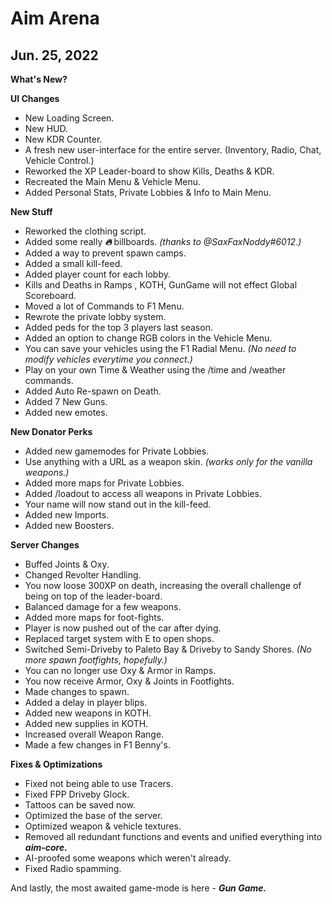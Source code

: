 # Aim Arena

## Jun. 25, 2022

**What's New?**

**UI Changes**
- New Loading Screen.
- New HUD.
- New KDR Counter.
- A fresh new user-interface for the entire server. (Inventory, Radio, Chat, Vehicle Control.)
- Reworked the XP Leader-board to show Kills, Deaths & KDR.
- Recreated the Main Menu & Vehicle Menu.
- Added Personal Stats, Private Lobbies & Info to Main Menu.

**New Stuff** 
- Reworked the clothing script.
- Added some really ***:fire:*** billboards. *(thanks to @SaxFaxNoddy#6012.)*
- Added a way to prevent spawn camps.
- Added a small kill-feed.
- Added player count for each lobby.
- Kills and Deaths in Ramps , KOTH, GunGame will not effect Global Scoreboard.
- Moved a lot of Commands to F1 Menu.
- Rewrote the private lobby system.
- Added peds for the top 3 players last season.
- Added an option to change RGB colors in the Vehicle Menu.
- You can save your vehicles using the F1 Radial Menu. *(No need to modify vehicles everytime you connect.)*
- Play on your own Time & Weather using the /time and /weather commands.
- Added Auto Re-spawn on Death.
- Added 7 New Guns.
- Added new emotes.

**New Donator Perks**
- Added new gamemodes for Private Lobbies.
- Use anything with a URL as a weapon skin.  *(works only for the vanilla weapons.)*
- Added more maps for Private Lobbies.
- Added /loadout to access all weapons in Private Lobbies.
- Your name will now stand out in the kill-feed. 
- Added new Imports.
- Added new Boosters.

**Server Changes**
- Buffed Joints & Oxy.
- Changed Revolter Handling.
- You now loose 300XP on death, increasing the overall challenge of being on top of the leader-board. 
- Balanced damage for a few weapons.
- Added more maps for foot-fights.
- Player is now pushed out of the car after dying.
- Replaced target system with E to open shops.
- Switched Semi-Driveby to Paleto Bay & Driveby to Sandy Shores. *(No more spawn footfights, hopefully.)*
- You can no longer use Oxy & Armor in Ramps.
- You now receive Armor, Oxy & Joints in Footfights.
- Made changes to spawn.
- Added a delay in player blips.
- Added new weapons in KOTH.
- Added new supplies in KOTH.
- Increased overall Weapon Range.
- Made a few changes in F1 Benny's.

**Fixes & Optimizations**
- Fixed not being able to use Tracers.
- Fixed FPP Driveby Glock.
- Tattoos can be saved now.
- Optimized the base of the server.
- Optimized weapon & vehicle textures.
- Removed all redundant functions and events and unified everything into ***aim-core.***
- AI-proofed some weapons which weren't already.
- Fixed Radio spamming.


And lastly, the most awaited game-mode is here - ***Gun Game.***
